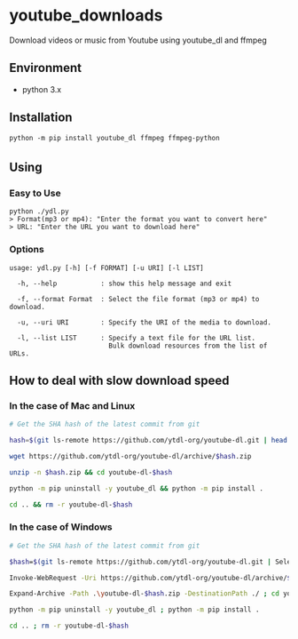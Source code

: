 # youtube_downloads

Download videos or music from Youtube using youtube_dl and ffmpeg

## Environment

- python 3.x

## Installation

```
python -m pip install youtube_dl ffmpeg ffmpeg-python
```


## Using　

### Easy to Use
```
python ./ydl.py
> Format(mp3 or mp4): "Enter the format you want to convert here"
> URL: "Enter the URL you want to download here"
```

### Options
```
usage: ydl.py [-h] [-f FORMAT] [-u URI] [-l LIST]

  -h, --help           : show this help message and exit

  -f, --format Format  : Select the file format (mp3 or mp4) to download.

  -u, --uri URI        : Specify the URI of the media to download.

  -l, --list LIST      : Specify a text file for the URL list.
                         Bulk download resources from the list of URLs.

```

## How to deal with slow download speed

### In the case of Mac and Linux

```bash
# Get the SHA hash of the latest commit from git

hash=$(git ls-remote https://github.com/ytdl-org/youtube-dl.git | head -n 1 | cut -c 1-40)

wget https://github.com/ytdl-org/youtube-dl/archive/$hash.zip

unzip -n $hash.zip && cd youtube-dl-$hash

python -m pip uninstall -y youtube_dl && python -m pip install .

cd .. && rm -r youtube-dl-$hash
```

### In the case of Windows

```bash
# Get the SHA hash of the latest commit from git

$hash=$(git ls-remote https://github.com/ytdl-org/youtube-dl.git | Select-Object -First 1).Substring(0, 40)

Invoke-WebRequest -Uri https://github.com/ytdl-org/youtube-dl/archive/$hash.zip -outfile ./youtube-dl-$hash.zip

Expand-Archive -Path .\youtube-dl-$hash.zip -DestinationPath ./ ; cd youtube-dl-$hash

python -m pip uninstall -y youtube_dl ; python -m pip install .

cd .. ; rm -r youtube-dl-$hash

```

